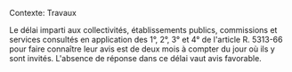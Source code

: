 Contexte: Travaux

Le délai imparti aux collectivités, établissements publics, commissions et services consultés en application des 1°, 2°, 3° et 4° de l'article R. 5313-66 pour faire connaître leur avis est de deux mois à compter du jour où ils y sont invités. L'absence de réponse dans ce délai vaut avis favorable.